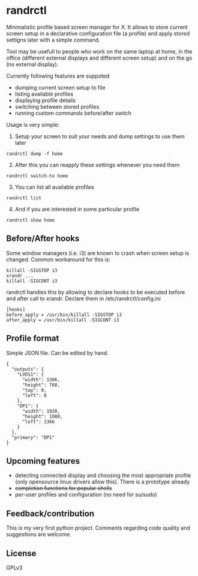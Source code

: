 randrctl
========

Minimalistic profile based screen manager for X. It allows to store current screen setup in a declarative configuration file (a profile) and apply stored settigns later with a simple command.

Tool may be usefull to people who work on the same laptop at home, in the office (different external displays and different screen setup) and on the go (no external display).

Currently following features are suppoted
* dumping current screen setup to file
* listing available profiles
* displaying profile details
* switching between stored profiles
* running custom commands before/after switch

Usage is very simple:

1. Setup your screen to suit your needs and dump settings to use them later

  ```randrctl dump -f home```

2. After this you can reapply these settings whenever you need them

  ```randrctl switch-to home```
  
3. You can list all available profiles

  ```randrctl list```
  
4. And if you are interested in some particular profile

  ```randrctl show home```
  

Before/After hooks
------------------

Some window managers (i.e. i3) are known to crash when screen setup is changed. Common workaround for this is:

```
killall -SIGSTOP i3
xrandr ...
killall -SIGCONT i3
```

randrctl handles this by allowing to declare hooks to be executed before and after call to xrandr. Declare them in /etc/randrctl/config.ini

```
[hooks]
before_apply = /usr/bin/killall -SIGSTOP i3
after_apply = /usr/bin/killall -SIGCONT i3
```

Profile format
--------------

Simple JSON file. Can be edited by hand.

```
{
  "outputs": {
    "LVDS1": {
      "width": 1366,
      "height": 768,
      "top": 0,
      "left": 0
    },
    "DP1": {
      "width": 1920,
      "height": 1080,
      "left": 1366
    }
  },
  "primary": "DP1"
}  
```


Upcoming features
-----------------

* detecting connected display and choosing the most appropriate profile (only opensource linux drivers allow this). There is a prototype already
* ~~completion functions for popular shells~~
* per-user profiles and configuration (no need for su/sudo)


Feedback/contribution
---------------------

This is my very first python project. Comments regarding code quality and suggestions are welcome. 


License
-------
GPLv3
